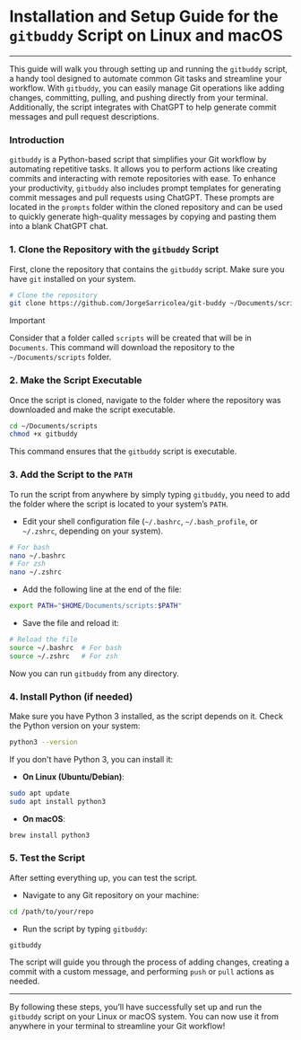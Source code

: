 # **Installation and Setup Guide for the `gitbuddy` Script on Linux and macOS**
---

This guide will walk you through setting up and running the `gitbuddy` script, a handy tool designed to automate common Git tasks and streamline your workflow. With `gitbuddy`, you can easily manage Git operations like adding changes, committing, pulling, and pushing directly from your terminal. Additionally, the script integrates with ChatGPT to help generate commit messages and pull request descriptions.

### Introduction
`gitbuddy` is a Python-based script that simplifies your Git workflow by automating repetitive tasks. It allows you to perform actions like creating commits and interacting with remote repositories with ease. To enhance your productivity, `gitbuddy` also includes prompt templates for generating commit messages and pull requests using ChatGPT. These prompts are located in the `prompts` folder within the cloned repository and can be used to quickly generate high-quality messages by copying and pasting them into a blank ChatGPT chat.

### 1. **Clone the Repository with the `gitbuddy` Script**

First, clone the repository that contains the `gitbuddy` script. Make sure you have `git` installed on your system.

```bash
# Clone the repository
git clone https://github.com/JorgeSarricolea/git-buddy ~/Documents/scripts
```

> [!IMPORTANT]
Consider that a folder called `scripts` will be created that will be in `Documents`. This command will download the repository to the `~/Documents/scripts` folder.

### 2. **Make the Script Executable**

Once the script is cloned, navigate to the folder where the repository was downloaded and make the script executable.

```bash
cd ~/Documents/scripts
chmod +x gitbuddy
```

This command ensures that the `gitbuddy` script is executable.

### 3. **Add the Script to the `PATH`**

To run the script from anywhere by simply typing `gitbuddy`, you need to add the folder where the script is located to your system’s `PATH`.

- Edit your shell configuration file (`~/.bashrc`, `~/.bash_profile`, or `~/.zshrc`, depending on your system).

```bash
# For bash
nano ~/.bashrc
# For zsh
nano ~/.zshrc
```

- Add the following line at the end of the file:

```bash
export PATH="$HOME/Documents/scripts:$PATH"
```

- Save the file and reload it:

```bash
# Reload the file
source ~/.bashrc  # For bash
source ~/.zshrc   # For zsh
```

Now you can run `gitbuddy` from any directory.

### 4. **Install Python (if needed)**

Make sure you have Python 3 installed, as the script depends on it. Check the Python version on your system:

```bash
python3 --version
```

If you don't have Python 3, you can install it:

- **On Linux (Ubuntu/Debian)**:

```bash
sudo apt update
sudo apt install python3
```

- **On macOS**:

```bash
brew install python3
```

### 5. **Test the Script**

After setting everything up, you can test the script.

- Navigate to any Git repository on your machine:

```bash
cd /path/to/your/repo
```

- Run the script by typing `gitbuddy`:

```bash
gitbuddy
```

The script will guide you through the process of adding changes, creating a commit with a custom message, and performing `push` or `pull` actions as needed.

---

By following these steps, you’ll have successfully set up and run the `gitbuddy` script on your Linux or macOS system. You can now use it from anywhere in your terminal to streamline your Git workflow!